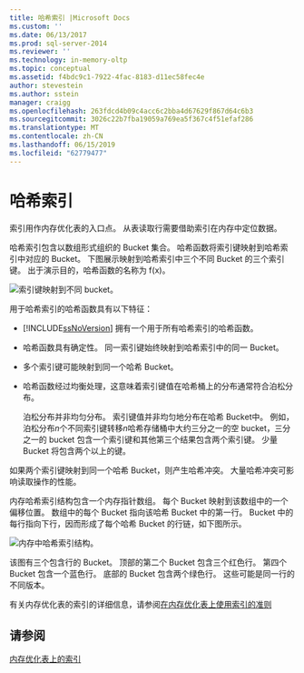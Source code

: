 ```yaml
---
title: 哈希索引 |Microsoft Docs
ms.custom: ''
ms.date: 06/13/2017
ms.prod: sql-server-2014
ms.reviewer: ''
ms.technology: in-memory-oltp
ms.topic: conceptual
ms.assetid: f4bdc9c1-7922-4fac-8183-d11ec58fec4e
author: stevestein
ms.author: sstein
manager: craigg
ms.openlocfilehash: 263fdcd4b09c4acc6c2bba4d67629f867d64c6b3
ms.sourcegitcommit: 3026c22b7fba19059a769ea5f367c4f51efaf286
ms.translationtype: MT
ms.contentlocale: zh-CN
ms.lasthandoff: 06/15/2019
ms.locfileid: "62779477"
---
```

# <a name="hash-indexes"></a>哈希索引
  索引用作内存优化表的入口点。 从表读取行需要借助索引在内存中定位数据。  
  
 哈希索引包含以数组形式组织的 Bucket 集合。 哈希函数将索引键映射到哈希索引中对应的 Bucket。 下图展示映射到哈希索引中三个不同 Bucket 的三个索引键。 出于演示目的，哈希函数的名称为 f(x)。  
  
 ![索引键映射到不同 bucket。](../../2014/database-engine/media/hekaton-tables-2.gif "索引键映射到不同 bucket。")  
  
 用于哈希索引的哈希函数具有以下特征：  
  
-   [!INCLUDE[ssNoVersion](../includes/ssnoversion-md.md)] 拥有一个用于所有哈希索引的哈希函数。  
  
-   哈希函数具有确定性。 同一索引键始终映射到哈希索引中的同一 Bucket。  
  
-   多个索引键可能映射到同一个哈希 Bucket。  
  
-   哈希函数经过均衡处理，这意味着索引键值在哈希桶上的分布通常符合泊松分布。  
  
     泊松分布并非均匀分布。 索引键值并非均匀地分布在哈希 Bucket中。 例如，泊松分布*n*个不同索引键转移*n*哈希存储桶中大约三分之一的空 bucket，三分之一的 bucket 包含一个索引键和其他第三个结果包含两个索引键。 少量 Bucket 将包含两个以上的键。  
  
 如果两个索引键映射到同一个哈希 Bucket，则产生哈希冲突。 大量哈希冲突可影响读取操作的性能。  
  
 内存哈希索引结构包含一个内存指针数组。 每个 Bucket 映射到该数组中的一个偏移位置。 数组中的每个 Bucket 指向该哈希 Bucket 中的第一行。 Bucket 中的每行指向下行，因而形成了每个哈希 Bucket 的行链，如下图所示。  
  
 ![内存中哈希索引结构。](../../2014/database-engine/media/hekaton-tables-3.gif "内存中哈希索引结构。")  
  
 该图有三个包含行的 Bucket。 顶部的第二个 Bucket 包含三个红色行。 第四个 Bucket 包含一个蓝色行。 底部的 Bucket 包含两个绿色行。 这些可能是同一行的不同版本。  
  
 有关内存优化表的索引的详细信息，请参阅[在内存优化表上使用索引的准则](../relational-databases/in-memory-oltp/memory-optimized-tables.md)  
  
## <a name="see-also"></a>请参阅  
 [内存优化表上的索引](../../2014/database-engine/indexes-on-memory-optimized-tables.md)  
  
  
